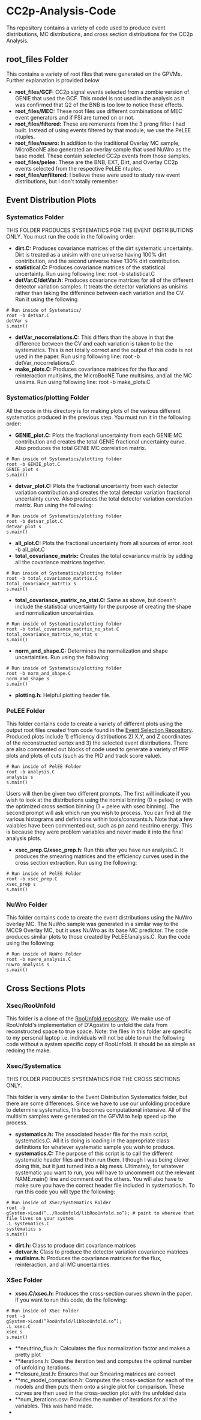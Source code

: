 # CC2p-Analysis-Code
Ths repository contains a variety of code used to produce event distributions, MC distributions, and cross section distributions for the CC2p Analysis. 

## root_files Folder
This contains a variety of root files that were generated on the GPVMs. Further explanation is provided below

* **root_files/GCF:** CC2p signal events selected from a zombie version of GENIE that used the GCF. This model is not used in the analysis as it was confirmed that Q2 of the BNB is too low to notice these effects.
* **root_files/MEC:** These root files use different combinations of MEC event generators and if FSI are turned on or not.
* **root_files/filtered:** These are remenants from the 3 prong filter I had built. Instead of using events filtered by that module, we use the PeLEE ntuples.
* **root_files/nuwro:** In addition to the traditional Overlay MC sample, MicroBooNE also generated an overlay sample that used NuWro as the base model. These contain selected CC2p events from those samples.
* **root_files/pelee:** These are the BNB, EXT, Dirt, and Overlay CC2p events selected from the respective PeLEE ntuples. 
* **root_files/unfiltered:** I believe these were used to study raw event distributions, but I don't totally remember.

## Event Distribution Plots

### Systematics Folder
THIS FOLDER PRODUCES SYSTEMATICS FOR THE EVENT DISTRIBUTIONS ONLY. You must run the code in the following order:
 * **dirt.C:** Produces covariance matrices of the dirt systematic uncertainty. Dirt is treated as a unisim with one universe having 100% dirt contribution, and the second universe have 130% dirt contribution.
 * **statistical.C:** Produces covariance matrices of the statistical uncertainty. Run using following line: root -b statistical.C
 * **detVar.C/detVar.h:** Produces covariance matrices for all of the different detector variation samples. It treats the detector variations as unisims rather than taking the difference between each variation and the CV. Run it using the following
 ```
 # Run inside of Systematics/
 root -b detVar.C
 detVar s
 s.main()
 ```
 * **detVar_nocorrelations.C:** This differs than the above in that the difference between the CV and each variation is taken to be the systematics. This is not totally correct and the output of this code is not used in the paper. Run using following line: root -b detVar_nocorrelations.C
 * **make_plots.C:** Produces covariance matrices for the flux and reinteraction multisims, the MicroBooNE Tune multisims, and all the MC unisims. Run using following line: root -b make_plots.C

### Systematics/plotting Folder
All the code in this directory is for making plots of the various different systematics produced in the previous step. You must run it in the following order:
 * **GENIE_plot.C:** Plots the fractional uncertainty from each GENIE MC contribution and creates the total GENIE fractional uncertainty curve. Also produces the total GENIE MC correlation matrix.
 ```
 # Run inside of Systematics/plotting folder
 root -b GENIE_plot.C
 GENIE_plot s
 s.main()
 ```
 * **detvar_plot.C:** Plots the fractional uncertainty from each detector variation contribution and creates the total detector variation fractional uncertainty curve. Also produces the total detector variation correlation matrix. Run using the following:
 ```
 # Run inside of Systematics/plotting folder
 root -b detvar_plot.C
 detvar_plot s
 s.main()
 ``` 
 * **all_plot.C:** Plots the fractional uncertainty from all sources of error. root -b all_plot.C
 * **total_covariance_matrix:** Creates the total covariance matrix by adding all the covariance matrices together.
 ```
 # Run inside of Systematics/plotting folder
 root -b total_covariance_matrtix.C
 total_covariance_matrtix s
 s.main()
 ``` 
 * **total_covariance_matrix_no_stat.C:** Same as above, but doesn't include the statistical uncertainty for the purpose of creating the shape and normalization uncertainties.
 ```
 # Run inside of Systematics/plotting folder
 root -b total_covariance_matrtix_no_stat.C
 total_covariance_matrtix_no_stat s
 s.main()
 ``` 
 * **norm_and_shape.C:** Determines the normalization and shape uncertainties. Run using the following: 
 ```
 # Run inside of Systematics/plotting folder
 root -b norm_and_shape.C
 norm_and_shape s
 s.main()
 ``` 
 * **plotting.h:** Helpful plotting header file.

### PeLEE Folder
This folder contains code to create a variety of different plots using the output root files created from code found in the [Event Selection Repository]([url](https://github.com/ssfehlberg/CC2p-Event-Selection)). Produced plots include 1) efficiency distributions 2) X,Y, and Z coordinates of the reconstructed vertex and 3) the selected event distributions. There are also commented out blocks of code used to generate a variety of PFP plots and plots of cuts (such as the PID and track score value). 
```
# Run inside of PelEE Folder
root -b analysis.C
analysis s
s.main()
```
Users will then be given two different prompts. The first will indicate if you wish to look at the distributions using the nomial binning (0 = pelee) or with the optimized cross section binning (1 = pelee with xsec binning). The second prompt will ask which run you wish to process. You can find all the various histograms and definitions within tools/constants.h. Note that a few vaiables have been commented out, such as pn aand neutrino energy. This is because they were problem variables and never made it into the final analysis plots.
* **xsec_prep.C/xsec_prep.h**: Run this after you have run analysis.C. It produces the smearing matrices and the efficiency curves used in the cross section extraction. Run using the following:
```
# Run inside of PelEE Folder
root -b xsec_prep.C
xsec_prep s
s.main()
```

### NuWro Folder
This folder contains code to create the event distributions using the NuWro overlay MC. The NuWro sample was generated in a similar way to the MCC9 Overlay MC, but it uses NuWro as its base MC predictor. The code produces similar plots to those created by PeLEE/analysis.C. Run the code using the following:
```
# Run inside of NuWro Folder
root -b nuwro_analysis.C
nuwro_analysis s
s.main()
```

## Cross Sections Plots

### Xsec/RooUnfold
This folder is a clone of the [RooUnfold repository]([url](https://gitlab.cern.ch/RooUnfold/RooUnfold)). We make use of RooUnfold's implementation of D'Agostini to unfold the data from reconstructed space to true space. Note: the files in this folder are specific to my personal laptop i.e. individuals will not be able to run the following code without a system specific copy of RooUnfold. It should be as simple as redoing the make. 

### Xsec/Systematics
THIS FOLDER PRODUCES SYSTEMATICS FOR THE CROSS SECTIONS ONLY. 

This folder is very similar to the Event Distribution Systematics folder, but there are some differences. Since we have to use our unfolding procedure to determine systematics, this becomes computational intensive. All of the multisim samples were generated on the GPVM to help speed up the process. 

* **systematics.h:** The associated header file for the main script, systematics.C. All it is doing is loading in the appropriate class definitions for whatever systematic sample you wish to produce.
* **systematics.C:** The purpose of this script is to call the different systematic header files and then run them. I though I was being clever doing this, but it just turned into a big mess. Ultimately, for whatever systematic you want to run, you will have to uncomment out the relevant NAME.main() line and comment out the others. You will also have to make sure you have the correct header file included in systematics.h. To run this code you will type the following:
 ```
# Run inside of XSec/Systematics Rolder
root -b
gSystem->Load(“../RooUnfold/libRooUnfold.so”); # point to whereve that file lives on your system
.L systematics.C
systematics s
s.main()
```
* **dirt.h:** Class to produce dirt covariance matrices
* **detvar.h:** Class to produce the detector variation covariance matrices
* **mutlsims.h:** Produces the covariance matrices for the flux, reinteraction, and all MC uncertainties.

### XSec Folder

* **xsec.C/xsec.h:** Produces the cross-section curves shown in the paper. If you want to run this code, do the following:
```
# Run inside of XSec Folder
root -b
gSystem->Load(“RooUnfold/libRooUnfold.so”);
.L xsec.C
xsec s
s.main()
```
* **neutrino_flux.h: Calculates the flux normalization factor and makes a pretty plot
* **iterations.h: Does the iteration test and computes the optimal number of unfolding iterations. 
* **closure_test.h: Ensures that our Smearing matrices are correct
* **mc_model_comparison.h: Computes the cross-section for each of the models and then puts them onto a single plot for comparison. These curves are then used in the cross-section plot with the unfolded data
* **num_iterations.csv: Provides the number of iterations for all the variables. This was hand made.
* 
